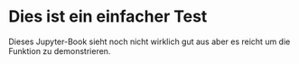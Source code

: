 # Dies ist ein einfacher Test
Dieses Jupyter-Book sieht noch nicht wirklich gut aus aber es reicht um die Funktion zu demonstrieren.
